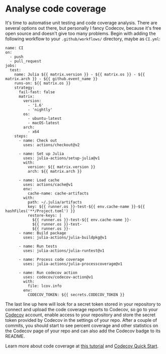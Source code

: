 # Analyse code coverage

It's time to automatise unit testing and code coverage analysis. There are several options out there, but personally I fancy Codecov, because it's free open source and doesn't give too many problems. Begin with adding the following workflow to your `.github/workflows/` directory, maybe as `CI.yml`:

```
name: CI
on:
  - push
  - pull_request
jobs:
  test:
    name: Julia ${{ matrix.version }} - ${{ matrix.os }} - ${{ matrix.arch }} - ${{ github.event_name }}
    runs-on: ${{ matrix.os }}
    strategy:
      fail-fast: false
      matrix:
        version:
          - '1.6'
          - 'nightly'
        os:
          - ubuntu-latest
          - macOS-latest
        arch:
          - x64
    steps:
      - name: Check out
        uses: actions/checkout@v2

      - name: Set up Julia
        uses: julia-actions/setup-julia@v1
        with:
          version: ${{ matrix.version }}
          arch: ${{ matrix.arch }}

      - name: Load cache
        uses: actions/cache@v1
        env:
          cache-name: cache-artifacts
        with:
          path: ~/.julia/artifacts
          key: ${{ runner.os }}-test-${{ env.cache-name }}-${{ hashFiles('**/Project.toml') }}
          restore-keys: |
            ${{ runner.os }}-test-${{ env.cache-name }}-
            ${{ runner.os }}-test-
            ${{ runner.os }}-
      - name: Build package
        uses: julia-actions/julia-buildpkg@v1

      - name: Run tests
        uses: julia-actions/julia-runtest@v1

      - name: Process code coverage
        uses: julia-actions/julia-processcoverage@v1

      - name: Run codecov action
        uses: codecov/codecov-action@v1
        with:
          file: lcov.info
        env:
          CODECOV_TOKEN: ${{ secrets.CODECOV_TOKEN }}
```

The last line up here will look for a secret token stored in your repository to connect and upload the code coverage reports to Codecov, so go to your [Codecov](https://about.codecov.io/) account, enable access to your repository and store the secret token provided by Codecov in the settings of your repo. After a couple of commits, you should start to see percent coverage and other statistics on the Codecov page of your repo and can also add the Codecov badge to its README.

Learn more about code coverage at [this tutorial](https://github.com/codecov/example-julia) and [Codecov Quick Start](https://docs.codecov.com/docs/quick-start).
